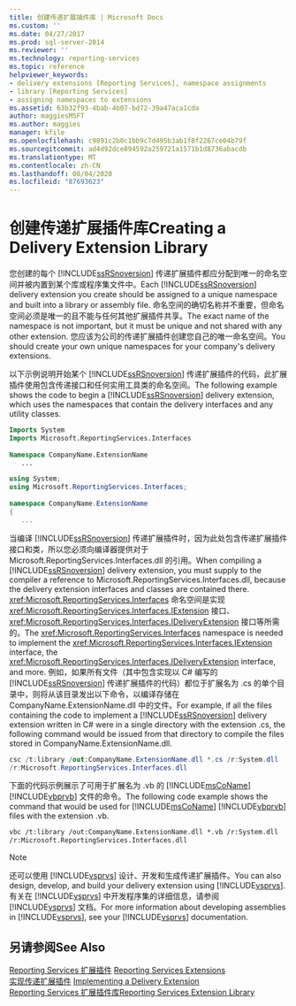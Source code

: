 ```yaml
---
title: 创建传递扩展插件库 | Microsoft Docs
ms.custom: ''
ms.date: 04/27/2017
ms.prod: sql-server-2014
ms.reviewer: ''
ms.technology: reporting-services
ms.topic: reference
helpviewer_keywords:
- delivery extensions [Reporting Services], namespace assignments
- library [Reporting Services]
- assigning namespaces to extensions
ms.assetid: 63b32f93-4bab-4b07-bd72-39a47aca1cda
author: maggiesMSFT
ms.author: maggies
manager: kfile
ms.openlocfilehash: c9891c2b0c1bb9c7d495b3ab1f8f2267ce04b79f
ms.sourcegitcommit: ad4d92dce894592a259721a1571b1d8736abacdb
ms.translationtype: MT
ms.contentlocale: zh-CN
ms.lasthandoff: 08/04/2020
ms.locfileid: "87693623"
---
```

# <a name="creating-a-delivery-extension-library"></a><span data-ttu-id="a2272-102">创建传递扩展插件库</span><span class="sxs-lookup"><span data-stu-id="a2272-102">Creating a Delivery Extension Library</span></span>
  <span data-ttu-id="a2272-103">您创建的每个 [!INCLUDE[ssRSnoversion](../../../includes/ssrsnoversion-md.md)] 传递扩展插件都应分配到唯一的命名空间并被内置到某个库或程序集文件中。</span><span class="sxs-lookup"><span data-stu-id="a2272-103">Each [!INCLUDE[ssRSnoversion](../../../includes/ssrsnoversion-md.md)] delivery extension you create should be assigned to a unique namespace and built into a library or assembly file.</span></span> <span data-ttu-id="a2272-104">命名空间的确切名称并不重要，但命名空间必须是唯一的且不能与任何其他扩展插件共享。</span><span class="sxs-lookup"><span data-stu-id="a2272-104">The exact name of the namespace is not important, but it must be unique and not shared with any other extension.</span></span> <span data-ttu-id="a2272-105">您应该为公司的传递扩展插件创建您自己的唯一命名空间。</span><span class="sxs-lookup"><span data-stu-id="a2272-105">You should create your own unique namespaces for your company's delivery extensions.</span></span>  
  
 <span data-ttu-id="a2272-106">以下示例说明开始某个 [!INCLUDE[ssRSnoversion](../../../includes/ssrsnoversion-md.md)] 传递扩展插件的代码，此扩展插件使用包含传递接口和任何实用工具类的命名空间。</span><span class="sxs-lookup"><span data-stu-id="a2272-106">The following example shows the code to begin a [!INCLUDE[ssRSnoversion](../../../includes/ssrsnoversion-md.md)] delivery extension, which uses the namespaces that contain the delivery interfaces and any utility classes.</span></span>  
  
```vb  
Imports System  
Imports Microsoft.ReportingServices.Interfaces  
  
Namespace CompanyName.ExtensionName  
   ...  
```  
  
```csharp  
using System;  
using Microsoft.ReportingServices.Interfaces;  
  
namespace CompanyName.ExtensionName  
{  
   ...  
```  
  
 <span data-ttu-id="a2272-107">当编译 [!INCLUDE[ssRSnoversion](../../../includes/ssrsnoversion-md.md)] 传递扩展插件时，因为此处包含传递扩展插件接口和类，所以您必须向编译器提供对于 Microsoft.ReportingServices.Interfaces.dll 的引用。</span><span class="sxs-lookup"><span data-stu-id="a2272-107">When compiling a [!INCLUDE[ssRSnoversion](../../../includes/ssrsnoversion-md.md)] delivery extension, you must supply to the compiler a reference to Microsoft.ReportingServices.Interfaces.dll, because the delivery extension interfaces and classes are contained there.</span></span> <span data-ttu-id="a2272-108"><xref:Microsoft.ReportingServices.Interfaces> 命名空间是实现 <xref:Microsoft.ReportingServices.Interfaces.IExtension> 接口、<xref:Microsoft.ReportingServices.Interfaces.IDeliveryExtension> 接口等所需的。</span><span class="sxs-lookup"><span data-stu-id="a2272-108">The <xref:Microsoft.ReportingServices.Interfaces> namespace is needed to implement the <xref:Microsoft.ReportingServices.Interfaces.IExtension> interface, the <xref:Microsoft.ReportingServices.Interfaces.IDeliveryExtension> interface, and more.</span></span> <span data-ttu-id="a2272-109">例如，如果所有文件（其中包含实现以 C# 编写的 [!INCLUDE[ssRSnoversion](../../../includes/ssrsnoversion-md.md)] 传递扩展插件的代码）都位于扩展名为 .cs 的单个目录中，则将从该目录发出以下命令，以编译存储在 CompanyName.ExtensionName.dll 中的文件。</span><span class="sxs-lookup"><span data-stu-id="a2272-109">For example, if all the files containing the code to implement a [!INCLUDE[ssRSnoversion](../../../includes/ssrsnoversion-md.md)] delivery extension written in C# were in a single directory with the extension .cs, the following command would be issued from that directory to compile the files stored in CompanyName.ExtensionName.dll.</span></span>  
  
```csharp  
csc /t:library /out:CompanyName.ExtensionName.dll *.cs /r:System.dll   
/r:Microsoft.ReportingServices.Interfaces.dll  
```  
  
 <span data-ttu-id="a2272-110">下面的代码示例展示了可用于扩展名为 .vb 的 [!INCLUDE[msCoName](../../../includes/msconame-md.md)] [!INCLUDE[vbprvb](../../../includes/vbprvb-md.md)] 文件的命令。</span><span class="sxs-lookup"><span data-stu-id="a2272-110">The following code example shows the command that would be used for [!INCLUDE[msCoName](../../../includes/msconame-md.md)] [!INCLUDE[vbprvb](../../../includes/vbprvb-md.md)] files with the extension .vb.</span></span>  
  
```vb  
vbc /t:library /out:CompanyName.ExtensionName.dll *.vb /r:System.dll   
/r:Microsoft.ReportingServices.Interfaces.dll  
```  
  
> [!NOTE]  
>  <span data-ttu-id="a2272-111">还可以使用 [!INCLUDE[vsprvs](../../../includes/vsprvs-md.md)] 设计、开发和生成传递扩展插件。</span><span class="sxs-lookup"><span data-stu-id="a2272-111">You can also design, develop, and build your delivery extension using [!INCLUDE[vsprvs](../../../includes/vsprvs-md.md)].</span></span> <span data-ttu-id="a2272-112">有关在 [!INCLUDE[vsprvs](../../../includes/vsprvs-md.md)] 中开发程序集的详细信息，请参阅 [!INCLUDE[vsprvs](../../../includes/vsprvs-md.md)] 文档。</span><span class="sxs-lookup"><span data-stu-id="a2272-112">For more information about developing assemblies in [!INCLUDE[vsprvs](../../../includes/vsprvs-md.md)], see your [!INCLUDE[vsprvs](../../../includes/vsprvs-md.md)] documentation.</span></span>  
  
## <a name="see-also"></a><span data-ttu-id="a2272-113">另请参阅</span><span class="sxs-lookup"><span data-stu-id="a2272-113">See Also</span></span>  
 <span data-ttu-id="a2272-114">[Reporting Services 扩展插件](../reporting-services-extensions.md) </span><span class="sxs-lookup"><span data-stu-id="a2272-114">[Reporting Services Extensions](../reporting-services-extensions.md) </span></span>  
 <span data-ttu-id="a2272-115">[实现传递扩展插件](implementing-a-delivery-extension.md) </span><span class="sxs-lookup"><span data-stu-id="a2272-115">[Implementing a Delivery Extension](implementing-a-delivery-extension.md) </span></span>  
 [<span data-ttu-id="a2272-116">Reporting Services 扩展插件库</span><span class="sxs-lookup"><span data-stu-id="a2272-116">Reporting Services Extension Library</span></span>](../reporting-services-extension-library.md)  
  
  
